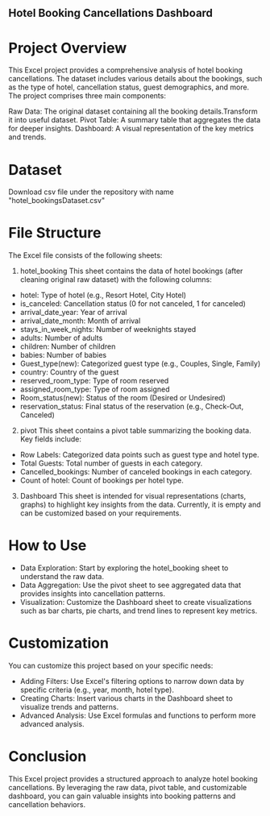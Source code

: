 ## Hotel Booking Cancellations Dashboard

# Project Overview
This Excel project provides a comprehensive analysis of hotel booking cancellations. The dataset includes various details about the bookings, such as the type of hotel, cancellation status, guest demographics, and more. The project comprises three main components:

Raw Data: The original dataset containing all the booking details.Transform it into useful dataset.
Pivot Table: A summary table that aggregates the data for deeper insights.
Dashboard: A visual representation of the key metrics and trends.

# Dataset 
Download csv file under the repository with name "hotel_bookingsDataset.csv"

# File Structure
The Excel file consists of the following sheets:

1. hotel_booking
This sheet contains the  data of hotel bookings (after cleaning original raw dataset) with the following columns:
 - hotel: Type of hotel (e.g., Resort Hotel, City Hotel)
 - is_canceled: Cancellation status (0 for not canceled, 1 for canceled)
 - arrival_date_year: Year of arrival
 - arrival_date_month: Month of arrival
 - stays_in_week_nights: Number of weeknights stayed
 - adults: Number of adults
 - children: Number of children
 - babies: Number of babies
 - Guest_type(new): Categorized guest type (e.g., Couples, Single, Family)
 - country: Country of the guest
 - reserved_room_type: Type of room reserved
 - assigned_room_type: Type of room assigned
 - Room_status(new): Status of the room (Desired or Undesired)
 - reservation_status: Final status of the reservation (e.g., Check-Out, Canceled)

2. pivot
This sheet contains a pivot table summarizing the booking data. Key fields include:
 - Row Labels: Categorized data points such as guest type and hotel type.
 - Total Guests: Total number of guests in each category.
 - Cancelled_bookings: Number of canceled bookings in each category.
 - Count of hotel: Count of bookings per hotel type.

3. Dashboard
This sheet is intended for visual representations (charts, graphs) to highlight key insights from the data. Currently, it is empty and can be customized based on your requirements.

# How to Use
 - Data Exploration: Start by exploring the hotel_booking sheet to understand the raw data.
 - Data Aggregation: Use the pivot sheet to see aggregated data that provides insights into cancellation patterns.
 - Visualization: Customize the Dashboard sheet to create visualizations such as bar charts, pie charts, and trend lines to represent key metrics.

# Customization
You can customize this project based on your specific needs:
 - Adding Filters: Use Excel's filtering options to narrow down data by specific criteria (e.g., year, month, hotel type).
 - Creating Charts: Insert various charts in the Dashboard sheet to visualize trends and patterns.
 - Advanced Analysis: Use Excel formulas and functions to perform more advanced analysis.

# Conclusion
This Excel project provides a structured approach to analyze hotel booking cancellations. By leveraging the raw data, pivot table, and customizable dashboard, you can gain valuable insights into booking patterns and cancellation behaviors.
